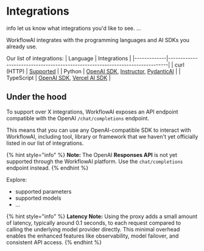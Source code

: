 # Integrations

info
let us know what integrations you'd like to see. ...

WorkflowAI integrates with the programming languages and AI SDKs you already use.

Our list of integrations:
| Language    | Integrations                                                                 |
|-------------|------------------------------------------------------------------------------|
| curl (HTTP) | [Supported](getting-started/integrations/curl.md)                                                                    |
| Python      | [OpenAI SDK](getting-started/integrations/openai-python.md), [Instructor](getting-started/integrations/instructor-python.md), [PydanticAI](getting-started/integrations/pydanticai.md)       |
| TypeScript  | [OpenAI SDK](getting-started/integrations/openai-js.md), [Vercel AI SDK](getting-started/integrations/vercelai.md)        |

## Under the hood

To support over X integrations, WorkflowAI exposes an API endpoint compatible with the OpenAI `/chat/completions` endpoint.

This means that you can use any OpenAI-compatible SDK to interact with WorkflowAI, including tool, library or framework that we haven't yet officially listed in our list of integrations.

{% hint style="info" %}
**Note:** The OpenAI **Responses API** is not yet supported through the WorkflowAI platform. Use the `chat/completions` endpoint instead.
{% endhint %}

Explore:
- supported parameters
- supported models
- ...

{% hint style="info" %}
**Latency Note:** Using the proxy adds a small amount of latency, typically around 0.1 seconds, to each request compared to calling the underlying model provider directly. This minimal overhead enables the enhanced features like observability, model failover, and consistent API access.
{% endhint %}